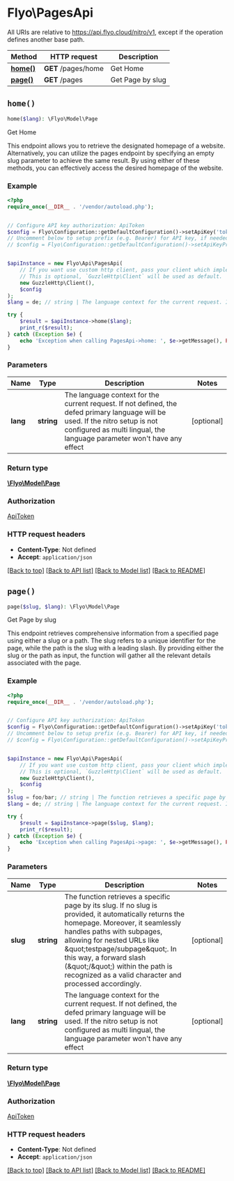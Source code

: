 # Flyo\PagesApi

All URIs are relative to https://api.flyo.cloud/nitro/v1, except if the operation defines another base path.

| Method | HTTP request | Description |
| ------------- | ------------- | ------------- |
| [**home()**](PagesApi.md#home) | **GET** /pages/home | Get Home |
| [**page()**](PagesApi.md#page) | **GET** /pages | Get Page by slug |


## `home()`

```php
home($lang): \Flyo\Model\Page
```

Get Home

This endpoint allows you to retrieve the designated homepage of a website. Alternatively, you can utilize the pages endpoint by specifying an empty slug parameter to achieve the same result. By using either of these methods, you can effectively access the desired homepage of the website.

### Example

```php
<?php
require_once(__DIR__ . '/vendor/autoload.php');


// Configure API key authorization: ApiToken
$config = Flyo\Configuration::getDefaultConfiguration()->setApiKey('token', 'YOUR_API_KEY');
// Uncomment below to setup prefix (e.g. Bearer) for API key, if needed
// $config = Flyo\Configuration::getDefaultConfiguration()->setApiKeyPrefix('token', 'Bearer');


$apiInstance = new Flyo\Api\PagesApi(
    // If you want use custom http client, pass your client which implements `GuzzleHttp\ClientInterface`.
    // This is optional, `GuzzleHttp\Client` will be used as default.
    new GuzzleHttp\Client(),
    $config
);
$lang = de; // string | The language context for the current request. If not defined, the defed primary language will be used. If the nitro setup is not configured as multi lingual, the language parameter won't have any effect

try {
    $result = $apiInstance->home($lang);
    print_r($result);
} catch (Exception $e) {
    echo 'Exception when calling PagesApi->home: ', $e->getMessage(), PHP_EOL;
}
```

### Parameters

| Name | Type | Description  | Notes |
| ------------- | ------------- | ------------- | ------------- |
| **lang** | **string**| The language context for the current request. If not defined, the defed primary language will be used. If the nitro setup is not configured as multi lingual, the language parameter won&#39;t have any effect | [optional] |

### Return type

[**\Flyo\Model\Page**](../Model/Page.md)

### Authorization

[ApiToken](../../README.md#ApiToken)

### HTTP request headers

- **Content-Type**: Not defined
- **Accept**: `application/json`

[[Back to top]](#) [[Back to API list]](../../README.md#endpoints)
[[Back to Model list]](../../README.md#models)
[[Back to README]](../../README.md)

## `page()`

```php
page($slug, $lang): \Flyo\Model\Page
```

Get Page by slug

This endpoint retrieves comprehensive information from a specified page using either a slug or a path. The slug refers to a unique identifier for the page, while the path is the slug with a leading slash. By providing either the slug or the path as input, the function will gather all the relevant details associated with the page.

### Example

```php
<?php
require_once(__DIR__ . '/vendor/autoload.php');


// Configure API key authorization: ApiToken
$config = Flyo\Configuration::getDefaultConfiguration()->setApiKey('token', 'YOUR_API_KEY');
// Uncomment below to setup prefix (e.g. Bearer) for API key, if needed
// $config = Flyo\Configuration::getDefaultConfiguration()->setApiKeyPrefix('token', 'Bearer');


$apiInstance = new Flyo\Api\PagesApi(
    // If you want use custom http client, pass your client which implements `GuzzleHttp\ClientInterface`.
    // This is optional, `GuzzleHttp\Client` will be used as default.
    new GuzzleHttp\Client(),
    $config
);
$slug = foo/bar; // string | The function retrieves a specific page by its slug. If no slug is provided, it automatically returns the homepage. Moreover, it seamlessly handles paths with subpages, allowing for nested URLs like \"testpage/subpage\". In this way, a forward slash (\"/\") within the path is recognized as a valid character and processed accordingly.
$lang = de; // string | The language context for the current request. If not defined, the defed primary language will be used. If the nitro setup is not configured as multi lingual, the language parameter won't have any effect

try {
    $result = $apiInstance->page($slug, $lang);
    print_r($result);
} catch (Exception $e) {
    echo 'Exception when calling PagesApi->page: ', $e->getMessage(), PHP_EOL;
}
```

### Parameters

| Name | Type | Description  | Notes |
| ------------- | ------------- | ------------- | ------------- |
| **slug** | **string**| The function retrieves a specific page by its slug. If no slug is provided, it automatically returns the homepage. Moreover, it seamlessly handles paths with subpages, allowing for nested URLs like \&quot;testpage/subpage\&quot;. In this way, a forward slash (\&quot;/\&quot;) within the path is recognized as a valid character and processed accordingly. | [optional] |
| **lang** | **string**| The language context for the current request. If not defined, the defed primary language will be used. If the nitro setup is not configured as multi lingual, the language parameter won&#39;t have any effect | [optional] |

### Return type

[**\Flyo\Model\Page**](../Model/Page.md)

### Authorization

[ApiToken](../../README.md#ApiToken)

### HTTP request headers

- **Content-Type**: Not defined
- **Accept**: `application/json`

[[Back to top]](#) [[Back to API list]](../../README.md#endpoints)
[[Back to Model list]](../../README.md#models)
[[Back to README]](../../README.md)
